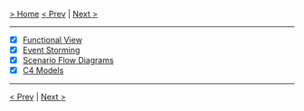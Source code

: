 [> Home](../README.md) 
[< Prev](../3.UserStories/README.md)  |  [Next >](../5.ADRs/README.md)

---

*  [X] [Functional View](4.1.FunctionalView/README.md)
*  [X] [Event Storming](4.2.EventStorming/README.md)
*  [X] [Scenario Flow Diagrams](4.3.Scenarios/README.md)
*  [X] [C4 Models](4.4.C4Models/README.md)

---

[< Prev](../3.UserStories/README.md)  |  [Next >](../5.ADRs/README.md)
